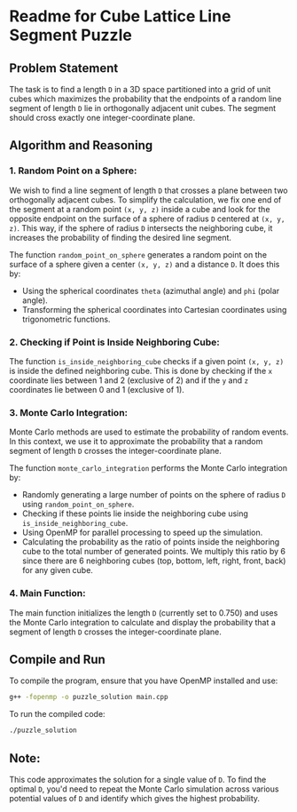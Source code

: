 # Readme for Cube Lattice Line Segment Puzzle

## Problem Statement
The task is to find a length `D` in a 3D space partitioned into a grid of unit cubes which maximizes the probability that the endpoints of a random line segment of length `D` lie in orthogonally adjacent unit cubes. The segment should cross exactly one integer-coordinate plane.

## Algorithm and Reasoning
### 1. Random Point on a Sphere:
We wish to find a line segment of length `D` that crosses a plane between two orthogonally adjacent cubes. To simplify the calculation, we fix one end of the segment at a random point `(x, y, z)` inside a cube and look for the opposite endpoint on the surface of a sphere of radius `D` centered at `(x, y, z)`. This way, if the sphere of radius `D` intersects the neighboring cube, it increases the probability of finding the desired line segment.

The function `random_point_on_sphere` generates a random point on the surface of a sphere given a center `(x, y, z)` and a distance `D`. It does this by:
- Using the spherical coordinates `theta` (azimuthal angle) and `phi` (polar angle).
- Transforming the spherical coordinates into Cartesian coordinates using trigonometric functions.
  
### 2. Checking if Point is Inside Neighboring Cube:
The function `is_inside_neighboring_cube` checks if a given point `(x, y, z)` is inside the defined neighboring cube. This is done by checking if the `x` coordinate lies between 1 and 2 (exclusive of 2) and if the `y` and `z` coordinates lie between 0 and 1 (exclusive of 1).

### 3. Monte Carlo Integration:
Monte Carlo methods are used to estimate the probability of random events. In this context, we use it to approximate the probability that a random segment of length `D` crosses the integer-coordinate plane.

The function `monte_carlo_integration` performs the Monte Carlo integration by:
- Randomly generating a large number of points on the sphere of radius `D` using `random_point_on_sphere`.
- Checking if these points lie inside the neighboring cube using `is_inside_neighboring_cube`.
- Using OpenMP for parallel processing to speed up the simulation.
- Calculating the probability as the ratio of points inside the neighboring cube to the total number of generated points. We multiply this ratio by 6 since there are 6 neighboring cubes (top, bottom, left, right, front, back) for any given cube.

### 4. Main Function:
The main function initializes the length `D` (currently set to 0.750) and uses the Monte Carlo integration to calculate and display the probability that a segment of length `D` crosses the integer-coordinate plane.

## Compile and Run
To compile the program, ensure that you have OpenMP installed and use:
```bash
g++ -fopenmp -o puzzle_solution main.cpp
```

To run the compiled code:
```bash
./puzzle_solution
```

## Note:
This code approximates the solution for a single value of `D`. To find the optimal `D`, you'd need to repeat the Monte Carlo simulation across various potential values of `D` and identify which gives the highest probability.
